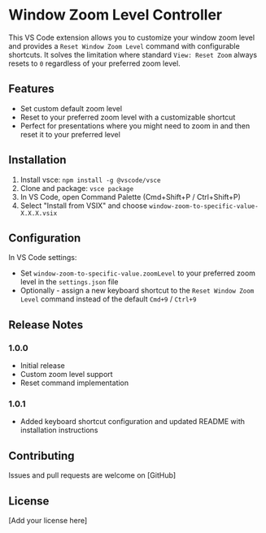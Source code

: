 # Window Zoom Level Controller

This VS Code extension allows you to customize your window zoom level and provides a `Reset Window Zoom Level` command with configurable shortcuts. It solves the limitation where standard `View: Reset Zoom` always resets to `0` regardless of your preferred zoom level.

## Features

- Set custom default zoom level
- Reset to your preferred zoom level with a customizable shortcut
- Perfect for presentations where you might need to zoom in and then reset it to your preferred level

## Installation

1. Install vsce: `npm install -g @vscode/vsce`
2. Clone and package: `vsce package`
3. In VS Code, open Command Palette (Cmd+Shift+P / Ctrl+Shift+P)
4. Select "Install from VSIX" and choose `window-zoom-to-specific-value-X.X.X.vsix`

## Configuration

In VS Code settings:

- Set `window-zoom-to-specific-value.zoomLevel` to your preferred zoom level in the `settings.json` file
- Optionally - assign a new keyboard shortcut to the `Reset Window Zoom Level` command instead of the default `Cmd+9` / `Ctrl+9`

## Release Notes

### 1.0.0

- Initial release
- Custom zoom level support
- Reset command implementation

### 1.0.1

- Added keyboard shortcut configuration and updated README with installation instructions

## Contributing

Issues and pull requests are welcome on [GitHub]

## License

[Add your license here]
